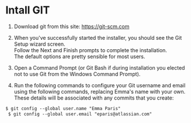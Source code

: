 # Intall GIT

1. Download git from this site: https://git-scm.com 

2. When you've successfully started the installer, you should see the Git Setup wizard screen.<br/>
Follow the Next and Finish prompts to complete the installation.<br/>
The default options are pretty sensible for most users.<br/>

3. Open a Command Prompt (or Git Bash if during installation you elected not to use Git from the Windows Command Prompt).

4. Run the following commands to configure your Git username and email using the following commands, replacing Emma's name with your own. <br/>
These details will be associated with any commits that you create:
```markdown
$ git config --global user.name "Emma Paris"
 $ git config --global user.email "eparis@atlassian.com"
```